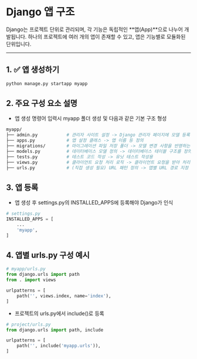 <!-- 앱 생성, 구성 요소 -->

# Django 앱 구조

Django는 프로젝트 단위로 관리되며, 각 기능은 독립적인 **앱(App)**으로 나누어 개발됩니다. 하나의 프로젝트에 여러 개의 앱이 존재할 수 있고, 앱은 기능별로 모듈화된 단위입니다.

---

## 1. ✅ 앱 생성하기

```bash
python manage.py startapp myapp
```

## 2. 주요 구성 요소 설명
 - 앱 생성 명령어 입력시 myapp 폴더 생성 및 다음과 같은 기본 구조 형성
```bash
myapp/
├── admin.py           # 관리자 사이트 설정 -> Django 관리자 페이지에 모델 등록
├── apps.py            # 앱 설정 클래스 -> 앱 이름 등 정의
├── migrations/        # 마이그레이션 파일 저장 폴더 -> 모델 변경 사항을 반영하는 마이그레이션 파일 저장
├── models.py          # 데이터베이스 모델 정의 -> 데이터베이스 테이블 구조를 정의하는 ORM 클래스 작성
├── tests.py           # 테스트 코드 작성 -> 유닛 테스트 작성용
├── views.py           # 클라이언트 요청 처리 로직 -> 클라이언트 요청을 받아 처리 후 응답 반환
├── urls.py            # (직접 생성 필요) URL 패턴 정의 -> 앱별 URL 경로 지정 (view와 연결)
```

## 3. 앱 등록
 - 앱 생성 후 settings.py의 INSTALLED_APPS에 등록해야 Django가 인식
```python
# settings.py
INSTALLED_APPS = [
    ...
    'myapp',
]
```

## 4. 앱별 urls.py 구성 예시

```python
# myapp/urls.py
from django.urls import path
from . import views

urlpatterns = [
    path('', views.index, name='index'),
]
```
 - 프로젝트의 urls.py에서 include()로 등록
```python
# project/urls.py
from django.urls import path, include

urlpatterns = [
    path('', include('myapp.urls')),
]
```